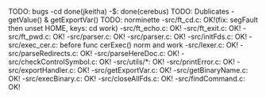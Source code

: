 
TODO: bugs
	-cd done(jkeitha)
	-$: done(cerebus)
TODO: Dublicates
	-getValue() & getExportVar()
TODO: norminette
	-src/ft_cd.c: OK!(fix: segFault then unset HOME, keys: cd work)
	-src/ft_echo.c: OK!
	-src/ft_exit.c: OK!
	-src/ft_pwd.c: OK!
	-src/parser.c: OK!
	-src/parser.c: OK!
	-src/initFds.c: OK!
	-src/exec_cer.c: before func cerExec() norm and work
	-src/lexer.c: OK!
	-src/parseRedirects.c: OK!
	-src/parseHereDoc.c: OK!
	-src/checkControlSymbol.c: OK!
	-src/utils/*: OK!
	-src/printError.c: OK!
	-src/exportHandler.c: OK!
	-src/getExportVar.c: OK!
	-src/getBinaryName.c: OK!
	-src/execBinary.c: OK!
	-src/closeAllFds.c: OK!
	-src/findCommand.c: OK!